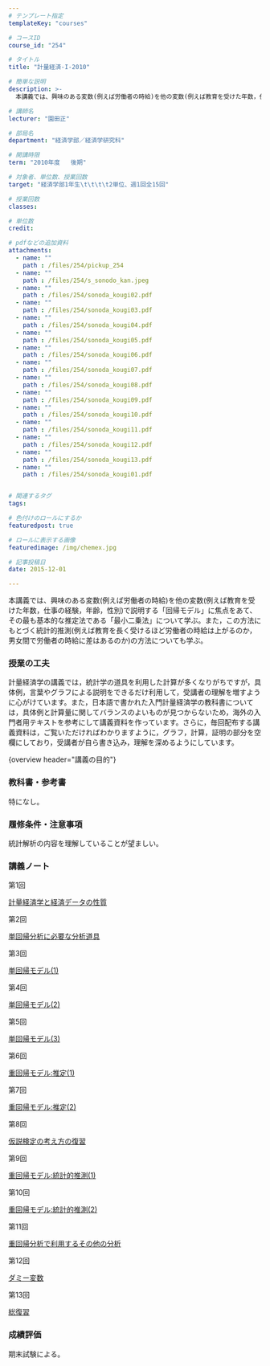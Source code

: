 ```yaml
---
# テンプレート指定
templateKey: "courses"

# コースID
course_id: "254"

# タイトル
title: "計量経済-I-2010"

# 簡単な説明
description: >-
  本講義では、興味のある変数(例えば労働者の時給)を他の変数(例えば教育を受けた年数，仕事の経験，年齢，性別)で説明する「回帰モデル」に焦点をあて、その最も基本的な推定法である「最小二乗法」について学ぶ...

# 講師名
lecturer: "園田正"

# 部局名
department: "経済学部／経済学研究科"

# 開講時限
term: "2010年度	後期"

# 対象者、単位数、授業回数
target: "経済学部1年生\t\t\t\t2単位、週1回全15回"

# 授業回数
classes: 

# 単位数
credit: 

# pdfなどの追加資料
attachments: 
  - name: "" 
    path : /files/254/pickup_254
  - name: "" 
    path : /files/254/s_sonodo_kan.jpeg
  - name: "" 
    path : /files/254/sonoda_kougi02.pdf
  - name: "" 
    path : /files/254/sonoda_kougi03.pdf
  - name: "" 
    path : /files/254/sonoda_kougi04.pdf
  - name: "" 
    path : /files/254/sonoda_kougi05.pdf
  - name: "" 
    path : /files/254/sonoda_kougi06.pdf
  - name: "" 
    path : /files/254/sonoda_kougi07.pdf
  - name: "" 
    path : /files/254/sonoda_kougi08.pdf
  - name: "" 
    path : /files/254/sonoda_kougi09.pdf
  - name: "" 
    path : /files/254/sonoda_kougi10.pdf
  - name: "" 
    path : /files/254/sonoda_kougi11.pdf
  - name: "" 
    path : /files/254/sonoda_kougi12.pdf
  - name: "" 
    path : /files/254/sonoda_kougi13.pdf
  - name: "" 
    path : /files/254/sonoda_kougi01.pdf


# 関連するタグ
tags:

# 色付けのロールにするか
featuredpost: true

# ロールに表示する画像
featuredimage: /img/chemex.jpg

# 記事投稿日
date: 2015-12-01

---
```

本講義では、興味のある変数(例えば労働者の時給)を他の変数(例えば教育を受けた年数，仕事の経験，年齢，性別)で説明する「回帰モデル」に焦点をあて、その最も基本的な推定法である「最小二乗法」について学ぶ。また，この方法にもとづく統計的推測(例えば教育を長く受けるほど労働者の時給は上がるのか，男女間で労働者の時給に差はあるのか)の方法についても学ぶ。
### 授業の工夫

計量経済学の講義では，統計学の道具を利用した計算が多くなりがちですが，具体例，言葉やグラフによる説明をできるだけ利用して，受講者の理解を増すように心がけています。また，日本語で書かれた入門計量経済学の教科書については，具体例と計算量に関してバランスのよいものが見つからないため，海外の入門者用テキストを参考にして講義資料を作っています。さらに，毎回配布する講義資料は，ご覧いただければわかりますように，グラフ，計算，証明の部分を空欄にしており，受講者が自ら書き込み，理解を深めるようにしています。

{overview header="講義の目的"} 

### 教科書・参考書

特になし。

### 履修条件・注意事項

統計解析の内容を理解していることが望ましい。

### 講義ノート

第1回


[計量経済学と経済データの性質](/files/254/sonoda_kougi01.pdf) 

第2回


[単回帰分析に必要な分析道具](/files/254/sonoda_kougi02.pdf) 

第3回


[単回帰モデル(1)](/files/254/sonoda_kougi03.pdf) 

第4回


[単回帰モデル(2)](/files/254/sonoda_kougi04.pdf) 

第5回


[単回帰モデル(3)](/files/254/sonoda_kougi05.pdf) 

第6回


[重回帰モデル:推定(1)](/files/254/sonoda_kougi06.pdf) 

第7回


[重回帰モデル:推定(2)](/files/254/sonoda_kougi07.pdf) 

第8回


[仮説検定の考え方の復習](/files/254/sonoda_kougi08.pdf) 

第9回


[重回帰モデル:統計的推測(1)](/files/254/sonoda_kougi09.pdf) 

第10回


[重回帰モデル:統計的推測(2)](/files/254/sonoda_kougi10.pdf) 

第11回


[重回帰分析で利用するその他の分析](/files/254/sonoda_kougi11.pdf) 

第12回


[ダミー変数](/files/254/sonoda_kougi12.pdf) 

第13回


[総復習](/files/254/sonoda_kougi13.pdf) 

### 成績評価

期末試験による。
